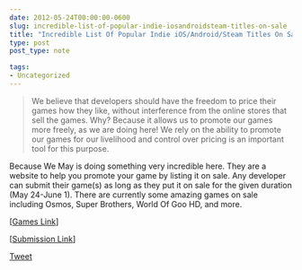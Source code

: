 ```yaml
---
date: 2012-05-24T00:00:00-0600
slug: incredible-list-of-popular-indie-iosandroidsteam-titles-on-sale
title: "Incredible List Of Popular Indie iOS/Android/Steam Titles On Sale"
type: post
post_type: note

tags:
- Uncategorized
---
```


> 
> We believe that developers should have the freedom to price their games how they like, without interference from the online stores that sell the games. Why? Because it allows us to promote our games more freely, as we are doing here! We rely on the ability to promote our games for our livelihood and control over pricing is an important tool for this purpose.
> 
> 
> 


Because We May is doing something very incredible here. They are a website to help you promote your game by listing it on sale. Any developer can submit their game(s) as long as they put it on sale for the given duration (May 24-June 1). There are currently some amazing games on sale including Osmos, Super Brothers, World Of Goo HD, and more.


[[Games Link](http://www.becausewemay.com/ios.html)]


[[Submission Link](http://2dboy.com/BWM/AddGame.html)]



[Tweet](http://twitter.com/share)

